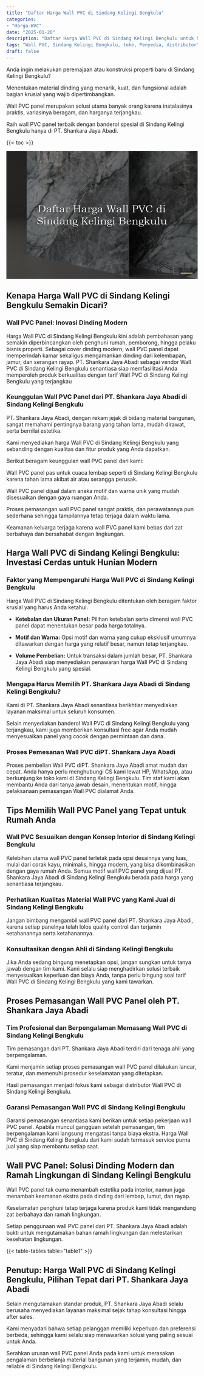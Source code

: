 ```yaml
---
title: "Daftar Harga Wall PVC di Sindang Kelingi Bengkulu"
categories: 
- "Harga-WVC"
date: "2025-01-20"
description: "Daftar Harga Wall PVC di Sindang Kelingi Bengkulu untuk hunian, office, serta toko. Panel berkualitas, pilihan motif, variasi warna modern, dengan layanan instalasi ditangani oleh teknisi ahli dan kepastian resmi!|Layanan penjualan Wall PVC di Sindang Kelingi Bengkulu untuk keperluan hunian, office, maupun toko, beserta material berkualitas dan instalasi oleh tenaga ahli profesional dan garansi resmi.|Pilihan Wall PVC di Sindang Kelingi Bengkulu yang terbukti untuk hunian, kantor, serta ritel, dengan panel berkualitas dan penempatan oleh tenaga ahli profesional dan garansi resmi.|Penyediaan Wall PVC di Sindang Kelingi Bengkulu bagi rumah, office, dan gerai, beserta panel berkualitas dan pemasangan ditangani oleh teknisi profesional, disertai beserta garansi resmi.}"
tags: "Wall PVC, Sindang Kelingi Bengkulu, toko, Penyedia, distributor"
draft: false
---
```


Anda ingin melakukan peremajaan atau konstruksi properti baru di Sindang Kelingi Bengkulu?

Menentukan material dinding yang menarik, kuat, dan fungsional adalah bagian krusial yang wajib dipertimbangkan.

Wall PVC panel merupakan solusi utama banyak orang karena instalasinya praktis, variasinya beragam, dan harganya terjangkau.

Raih wall PVC panel terbaik dengan banderol spesial di Sindang Kelingi Bengkulu hanya di PT. Shankara Jaya Abadi.

{{< toc >}}

![Daftar Harga Wall PVC di Sindang Kelingi Bengkulu](/images/Harga-WVC/Daftar-Harga-Wall-PVC-di-Sindang-Kelingi-Bengkulu.png)


## Kenapa Harga Wall PVC di Sindang Kelingi Bengkulu Semakin Dicari?

### Wall PVC Panel: Inovasi Dinding Modern

Harga Wall PVC di Sindang Kelingi Bengkulu kini adalah pembahasan yang semakin diperbincangkan oleh penghuni rumah, pemborong, hingga pelaku bisnis properti. Sebagai cover dinding modern, wall PVC panel dapat memperindah kamar sekaligus mengamankan dinding dari kelembapan, jamur, dan serangan rayap. PT. Shankara Jaya Abadi sebagai vendor Wall PVC di Sindang Kelingi Bengkulu senantiasa siap memfasilitasi Anda memperoleh produk berkualitas dengan tarif Wall PVC di Sindang Kelingi Bengkulu yang terjangkau

### Keunggulan Wall PVC Panel dari PT. Shankara Jaya Abadi di Sindang Kelingi Bengkulu

PT. Shankara Jaya Abadi, dengan rekam jejak di bidang material bangunan, sangat memahami pentingnya barang yang tahan lama, mudah dirawat, serta bernilai estetika.

Kami menyediakan harga Wall PVC di Sindang Kelingi Bengkulu yang sebanding dengan kualitas dan fitur produk yang Anda dapatkan.

Berikut beragam keunggulan wall PVC panel dari kami:

Wall PVC panel pas untuk cuaca lembap seperti di Sindang Kelingi Bengkulu karena tahan lama akibat air atau serangga perusak.

Wall PVC panel dijual dalam aneka motif dan warna unik yang mudah disesuaikan dengan gaya ruangan Anda.

Proses pemasangan wall PVC panel sangat praktis, dan perawatannya pun sederhana sehingga tampilannya tetap terjaga dalam waktu lama.

Keamanan keluarga terjaga karena wall PVC panel kami bebas dari zat berbahaya dan bersahabat dengan lingkungan.

## Harga Wall PVC di Sindang Kelingi Bengkulu: Investasi Cerdas untuk Hunian Modern

### Faktor yang Mempengaruhi Harga Wall PVC di Sindang Kelingi Bengkulu

Harga Wall PVC di Sindang Kelingi Bengkulu ditentukan oleh beragam faktor krusial yang harus Anda ketahui.

- **Ketebalan dan Ukuran Panel:** Pilihan ketebalan serta dimensi wall PVC panel dapat menentukan besar pada harga totalnya.

- **Motif dan Warna:** Opsi motif dan warna yang cukup eksklusif umumnya ditawarkan dengan harga yang relatif besar, namun tetap terjangkau.

- **Volume Pembelian:** Untuk transaksi dalam jumlah besar, PT. Shankara Jaya Abadi siap menyediakan penawaran harga Wall PVC di Sindang Kelingi Bengkulu yang spesial.

### Mengapa Harus Memilih PT. Shankara Jaya Abadi di Sindang Kelingi Bengkulu?

Kami di PT. Shankara Jaya Abadi senantiasa berikhtiar menyediakan layanan maksimal untuk seluruh konsumen.

Selain menyediakan banderol Wall PVC di Sindang Kelingi Bengkulu yang terjangkau, kami juga memberikan konsultasi free agar Anda mudah menyesuaikan panel yang cocok dengan permintaan dan dana.

### Proses Pemesanan Wall PVC diPT. Shankara Jaya Abadi

Proses pembelian Wall PVC diPT. Shankara Jaya Abadi amat mudah dan cepat. Anda hanya perlu menghubungi CS kami lewat HP, WhatsApp, atau berkunjung ke toko kami di Sindang Kelingi Bengkulu. Tim staf kami akan membantu Anda dari tanya jawab desain, menentukan motif, hingga pelaksanaan pemasangan Wall PVC dialamat Anda.

## Tips Memilih Wall PVC Panel yang Tepat untuk Rumah Anda

### Wall PVC Sesuaikan dengan Konsep Interior di Sindang Kelingi Bengkulu

Kelebihan utama wall PVC panel terletak pada opsi desainnya yang luas, mulai dari corak kayu, minimalis, hingga modern, yang bisa dikombinasikan dengan gaya rumah Anda. Semua motif wall PVC panel yang dijual PT. Shankara Jaya Abadi di Sindang Kelingi Bengkulu berada pada harga yang senantiasa terjangkau.

### Perhatikan Kualitas Material Wall PVC yang Kami Jual di Sindang Kelingi Bengkulu

Jangan bimbang mengambil wall PVC panel dari PT. Shankara Jaya Abadi, karena setiap panelnya telah lolos quality control dan terjamin ketahanannya serta ketahanannya.

### Konsultasikan dengan Ahli di Sindang Kelingi Bengkulu

Jika Anda sedang bingung menetapkan opsi, jangan sungkan untuk tanya jawab dengan tim kami. Kami selalu siap menghadirkan solusi terbaik menyesuaikan keperluan dan biaya Anda, tanpa perlu bingung soal tarif Wall PVC di Sindang Kelingi Bengkulu yang kami tawarkan.

## Proses Pemasangan Wall PVC Panel oleh PT. Shankara Jaya Abadi

### Tim Profesional dan Berpengalaman Memasang Wall PVC di Sindang Kelingi Bengkulu

Tim pemasangan dari PT. Shankara Jaya Abadi terdiri dari tenaga ahli yang berpengalaman.

Kami menjamin setiap proses pemasangan wall PVC panel dilakukan lancar, teratur, dan memenuhi prosedur keselamatan yang ditetapkan.

Hasil pemasangan menjadi fokus kami sebagai distributor Wall PVC di Sindang Kelingi Bengkulu.

### Garansi Pemasangan Wall PVC di Sindang Kelingi Bengkulu

Garansi pemasangan senantiasa kami berikan untuk setiap pekerjaan wall PVC panel. Apabila muncul gangguan setelah pemasangan, tim berpengalaman kami langsung mengatasi tanpa biaya ekstra. Harga Wall PVC di Sindang Kelingi Bengkulu dari kami sudah termasuk service purna jual yang siap membantu setiap saat.

## Wall PVC Panel: Solusi Dinding Modern dan Ramah Lingkungan di Sindang Kelingi Bengkulu

Wall PVC panel tak cuma menambah estetika pada interior, namun juga menambah keamanan ekstra pada dinding dari lembap, lumut, dan rayap.

Keselamatan penghuni tetap terjaga karena produk kami tidak mengandung zat berbahaya dan ramah lingkungan.

Setiap penggunaan wall PVC panel dari PT. Shankara Jaya Abadi adalah bukti untuk mengutamakan bahan ramah lingkungan dan melestarikan kesehatan lingkungan.

{{< table-tables table="table1" >}}

## Penutup: Harga Wall PVC di Sindang Kelingi Bengkulu, Pilihan Tepat dari PT. Shankara Jaya Abadi

Selain mengutamakan standar produk, PT. Shankara Jaya Abadi selalu berusaha menyediakan layanan maksimal sejak tahap konsultasi hingga after sales.

Kami menyadari bahwa setiap pelanggan memiliki keperluan dan preferensi berbeda, sehingga kami selalu siap menawarkan solusi yang paling sesuai untuk Anda.

Serahkan urusan wall PVC panel Anda pada kami untuk merasakan pengalaman berbelanja material bangunan yang terjamin, mudah, dan reliable di Sindang Kelingi Bengkulu.